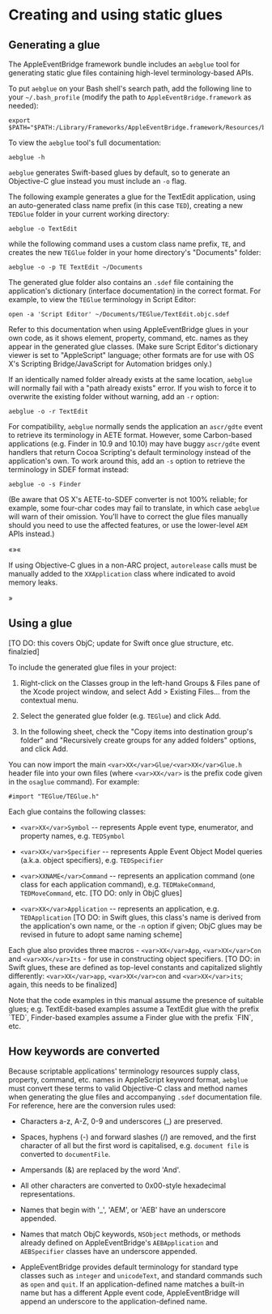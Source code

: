 # Creating and using static glues

## Generating a glue

The AppleEventBridge framework bundle includes an `aebglue` tool for generating static glue files containing high-level terminology-based APIs.

To put `aebglue` on your Bash shell's search path, add the following line to your `~/.bash_profile` (modify the path to `AppleEventBridge.framework` as needed):

    export $PATH="$PATH:/Library/Frameworks/AppleEventBridge.framework/Resources/bin"

To view the `aebglue` tool's full documentation:

    aebglue -h

`aebglue` generates Swift-based glues by default, so to generate an Objective-C glue instead you must include an `-o` flag. 

The following example generates a glue for the TextEdit application, using an auto-generated class name prefix (in this case `TED`), creating a new `TEDGlue` folder in your current working directory:

    aebglue -o TextEdit

while the following command uses a custom class name prefix, `TE`, and creates the new `TEGlue` folder in your home directory's "Documents" folder:

    aebglue -o -p TE TextEdit ~/Documents

The generated glue folder also contains an `.sdef` file containing the application's dictionary (interface documentation) in the correct format. For example, to view the `TEGlue` terminology in Script Editor: 

    open -a 'Script Editor' ~/Documents/TEGlue/TextEdit.objc.sdef

Refer to this documentation when using AppleEventBridge glues in your own code, as it shows element, property, command, etc. names as they appear in the generated glue classes. (Make sure Script Editor's dictionary viewer is set to "AppleScript" language; other formats are for use with OS X's Scripting Bridge/JavaScript for Automation bridges only.)

If an identically named folder already exists at the same location, `aebglue` will normally fail with a "path already exists" error. If you wish to force it to overwrite the existing folder without warning, add an `-r` option:

    aebglue -o -r TextEdit

For compatibility, `aebglue` normally sends the application an `ascr/gdte` event to retrieve its terminology in AETE format. However, some Carbon-based applications (e.g. Finder in 10.9 and 10.10) may have buggy `ascr/gdte` event handlers that return Cocoa Scripting's default terminology instead of the application's own. To work around this, add an `-s` option to retrieve the terminology in SDEF format instead:

    aebglue -o -s Finder

(Be aware that OS X's AETE-to-SDEF converter is not 100% reliable; for example, some four-char codes may fail to translate, in which case `aebglue` will warn of their omission. You'll have to correct the glue files manually should you need to use the affected features, or use the lower-level `AEM` APIs instead.)

«»«<p class="hilitebox">If using Objective-C glues in a non-ARC project, `autorelease` calls must be manually added to the `XXApplication` class where indicated to avoid memory leaks.</p>»

## Using a glue

[TO DO: this covers ObjC; update for Swift once glue structure, etc. finalzied]

To include the generated glue files in your project:

1. Right-click on the Classes group in the left-hand Groups &amp; Files pane of the Xcode project window, and select Add &gt; Existing Files... from the contextual menu.

2. Select the generated glue folder (e.g. `TEGlue`) and click Add.

3. In the following sheet, check the "Copy items into destination group's folder" and "Recursively create groups for any added folders" options, and click Add.

You can now import the main `<var>XX</var>Glue/<var>XX</var>Glue.h` header file into your own files (where `<var>XX</var>` is the prefix code given in the `osaglue` command). For example:

    #import "TEGlue/TEGlue.h"

Each glue contains the following classes:

* `<var>XX</var>Symbol` -- represents Apple event type, enumerator, and property names, e.g. `TEDSymbol`

* `<var>XX</var>Specifier` -- represents Apple Event Object Model queries (a.k.a. object specifiers), e.g. `TEDSpecifier`

* `<var>XXNAME</var>Command` -- represents an application command (one class for each application command), e.g. `TEDMakeCommand`, `TEDMoveCommand`, etc. [TO DO: only in ObjC glues]

* `<var>XX</var>Application` -- represents an application, e.g. `TEDApplication` [TO DO: in Swift glues, this class's name is derived from the application's own name, or the `-n` option if given; ObjC glues may be revised in future to adopt same naming scheme]


Each glue also provides three macros - `<var>XX</var>App`, `<var>XX</var>Con` and `<var>XX</var>Its` - for use in constructing object specifiers. [TO DO: in Swift glues, these are defined as top-level constants and capitalized slightly differently: `<var>XX</var>app`, `<var>XX</var>con` and `<var>XX</var>its`; again, this needs to be finalized]


<p class="hilitebox">Note that the code examples in this manual assume the presence of suitable glues; e.g. TextEdit-based examples assume a TextEdit glue with the prefix `TED`, Finder-based examples assume a Finder glue with the prefix `FIN`, etc.</p>



## How keywords are converted

Because scriptable applications' terminology resources supply class, property, command, etc. names in AppleScript keyword format, `aebglue` must convert these terms to valid Objective-C class and method names when generating the glue files and accompanying `.sdef` documentation file. For reference, here are the conversion rules used:

* Characters a-z, A-Z, 0-9 and underscores (_) are preserved.

* Spaces, hyphens (-) and forward slashes (/) are removed, and the first character of all but the first word is capitalised, e.g. `document file` is converted to `documentFile`.

* Ampersands (&amp;) are replaced by the word 'And'.

* All other characters are converted to 0x00-style hexadecimal representations.

* Names that begin with '_', 'AEM', or 'AEB' have an underscore appended.

* Names that match ObjC keywords, `NSObject` methods, or methods already defined on AppleEventBridge's `AEBApplication` and `AEBSpecifier` classes have an underscore appended.

* AppleEventBridge provides default terminology for standard type classes such as `integer` and `unicodeText`, and standard commands such as `open` and `quit`. If an application-defined name matches a built-in name but has a different Apple event code, AppleEventBridge will append an underscore to the application-defined name.

